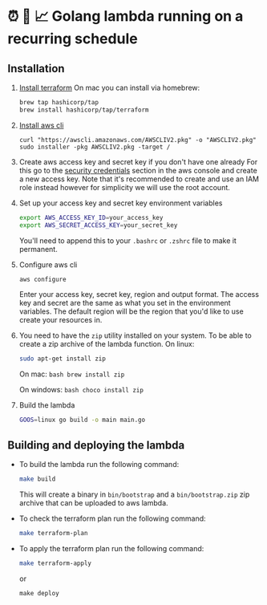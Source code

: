 # ⏰ 🚀 📈 Golang lambda running on a recurring schedule

## Installation

1. [Install terraform](https://developer.hashicorp.com/terraform/install)
    On mac you can install via homebrew:
    ```bash
    brew tap hashicorp/tap
    brew install hashicorp/tap/terraform
    ```

2. [Install aws cli](https://docs.aws.amazon.com/cli/latest/userguide/install-cliv2.html)
    ```
    curl "https://awscli.amazonaws.com/AWSCLIV2.pkg" -o "AWSCLIV2.pkg"
    sudo installer -pkg AWSCLIV2.pkg -target /
    ```

3. Create aws access key and secret key if you don't have one already
    For this go to the [security credentials](https://us-east-1.console.aws.amazon.com/iam/home?region=eu-north-1#/security_credentials) 
    section in the aws console and create a new access key.
    Note that it's recommended to create and use an IAM role instead however for simplicity we will use the root account.

4. Set up your access key and secret key environment variables
    ```bash
    export AWS_ACCESS_KEY_ID=your_access_key
    export AWS_SECRET_ACCESS_KEY=your_secret_key
    ```
    You'll need to append this to your `.bashrc` or `.zshrc` file to make it permanent.

5. Configure aws cli
    ```bash
    aws configure
    ```
    Enter your access key, secret key, region and output format.
    The access key and secret are the same as what you set in the environment variables.
    The default region will be the region that you'd like to use create your resources in.

6. You need to have the `zip` utility installed on your system. To be able to create a zip archive of the lambda function.
    On linux:
    ```bash
    sudo apt-get install zip
    ```

    On mac:
        ```bash
        brew install zip
        ```

    On windows:
        ```bash
        choco install zip
        ```

2. Build the lambda
    ```bash
    GOOS=linux go build -o main main.go
    ```

## Building and deploying the lambda

- To build the lambda run the following command:
    ```bash
    make build
    ```

    This will create a binary in `bin/bootstrap` and a `bin/bootstrap.zip` zip archive that can be uploaded to aws lambda.

- To check the terraform plan run the following command:
    ```bash
    make terraform-plan
    ```

- To apply the terraform plan run the following command:
    ```bash
    make terraform-apply
    ```
    or 
    ```
    make deploy
    ```

